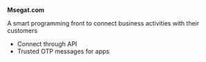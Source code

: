 **Msegat.com**

A smart programming front to connect business activities with their customers

* Connect through API
* Trusted OTP messages for apps

